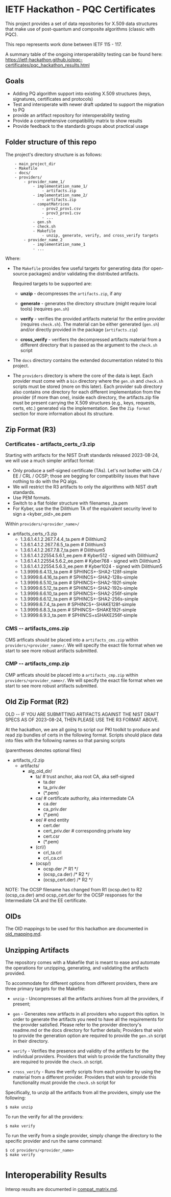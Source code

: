 # IETF Hackathon - PQC Certificates

This project provides a set of data repositories for X.509 data
structures that make use of post-quantum and composite algorithms
(classic with PQC).

This repo represents work done between IETF 115 - 117.

A summary table of the ongoing interoperability testing can be found here:
https://ietf-hackathon.github.io/pqc-certificates/pqc_hackathon_results.html

## Goals
- Adding PQ algorithm support into existing X.509 structures (keys, signatures, certificates and protocols)
- Test and interoperate with newer draft updated to support the migration to PQ 
- provide an artifact repository for interoperability testing
- Provide a comprehensive compatibility matrix to show results
- Provide feedback to the standards groups about practical usage

## Folder structure of this repo

The project's directory structure is as follows:

~~~
    - main_project_dir
    - Makefile
    - docs/
    - providers/
        - provider_name_1/
            - implementation_name_1/
                - artifacts.zip
            - implementation_name_2/
                - artifacts.zip
            - compatMatrices
                - prov2_prov1.csv
                - prov3_prov1.csv
                - ...
            - gen.sh
            - check.sh
            - Makefile
                - unzip, generate, verify, and cross_verify targets
        - provider_name_2
            - implementation_name_1
            - ...
~~~

Where:

  * The `Makefile` provides few useful targets for generating data
    (for open-source packages) and/or validating the distributed
    artifacts. 
    
    Required targets to be supported are:
    * **unzip** - decompresses the `artifacts.zip`, if any

    * **generate** - generates the directory structure (might require
      local tools) (requires `gen.sh`)
    
    * **verify** - verifies the provided artifacts material for
      the entire provider (requires `check.sh`). The material can
      be either generated (`gen.sh`) and/or directly provided in
      the package (`artifacts.zip`)
    
    * **cross_verify** - verifiers the decompressed artifacts material
        from a different directory that is passed as the argument
        to the `check.sh` script

  * The `docs` directory contains the extended documentation related
    to this project.

  * The `providers` directory is where the core of the data is kept.
    Each provider must come with a `bin` directory where the `gen.sh`
    and `check.sh` scripts must be stored (more on this later).
    Each provider sub directory also contains one directory for each
    different implementation from the provider (if more than one),
    inside each directory, the artifacts.zip file must be present
    carrying the X.509 structures (e.g., keys, requests, certs, etc.)
    generated via the implementation. See the `Zip format` section
    for more information about its structure.

## Zip Format (R3)

### Certificates - artifacts_certs_r3.zip

Starting with artifacts for the NIST Draft standards released 2023-08-24, we will use a much simpler artifact format:

* Only produce a self-signed certificate (TAs). Let's not bother with CA / EE / CRL / OCSP; those are begging for compatibility issues that have nothing to do with the PQ algs.
* We will restrict the R3 artifacts to only the algorithms with NIST draft standards.
* Use PEM formats.
* Switch to a flat folder structure with filenames <oid>_ta.pem
* For Kyber, use the the Dilithium TA of the equivalent security level to sign a <kyber_oid>_ee.pem

Within `providers/<provider_name>/`
- artifacts_certs_r3.zip
  - 1.3.6.1.4.1.2.267.7.4.4_ta.pem  # Dilithium2
  - 1.3.6.1.4.1.2.267.7.6.5_ta.pem  # Dilithium3
  - 1.3.6.1.4.1.2.267.7.8.7_ta.pem  # Dilithium5
  - 1.3.6.1.4.1.22554.5.6.1_ee.pem  # Kyber512  - signed with Dilithium2
  - 1.3.6.1.4.1.22554.5.6.2_ee.pem  # Kyber768  - signed with Dilithium3
  - 1.3.6.1.4.1.22554.5.6.3_ee.pem  # Kyber1024 - signed with Dilithium5
  - 1.3.9999.6.4.13_ta.pem  # SPHINCS+-SHA2-128f-simple
  - 1.3.9999.6.4.16_ta.pem  # SPHINCS+-SHA2-128s-simple
  - 1.3.9999.6.5.10_ta.pem  # SPHINCS+-SHA2-192f-simple
  - 1.3.9999.6.5.12_ta.pem  # SPHINCS+-SHA2-192s-simple
  - 1.3.9999.6.6.10_ta.pem  # SPHINCS+-SHA2-256f-simple
  - 1.3.9999.6.6.12_ta.pem  # SPHINCS+-SHA2-256s-simple
  - 1.3.9999.6.7.4_ta.pem   # SPHINCS+-SHAKE128f-simple
  - 1.3.9999.6.8.3_ta.pem   # SPHINCS+-SHAKE192f-simple
  - 1.3.9999.6.9.3_ta.pem   # SPHINCS+sSHAKE256f-simple

### CMS -- artifacts_cms.zip

CMS artficats should be placed into a `artifacts_cms.zip` within `providers/<provider_name>/`. We will specify the exact file format when we start to see more robust artifacts submitted.

### CMP -- artifacts_cmp.zip

CMP artficats should be placed into a `artifacts_cmp.zip` within `providers/<provider_name>/`. We will specify the exact file format when we start to see more robust artifacts submitted.

## Old Zip Format (R2)

OLD -- IF YOU ARE SUBMITTING ARTIFACTS AGAINST THE NIST DRAFT SPECS AS OF 2023-08-24, THEN PLEASE USE THE R3 FORMAT ABOVE.

At the hackathon, we are all going to script our PKI toolkit to produce and read zip bundles of certs in the following format. Scripts should place data into files with the following names so that parsing scripts 

(parentheses denotes optional files)

- artifacts_r2.zip
  - artifacts/
    - alg_oid_dir/
        - ta/     # trust anchor, aka root CA, aka self-signed
            - ta.der
            - ta_priv.der
            - (*.pem)
        - ca/     # certificate authority, aka intermediate CA
            - ca.der
            - ca_priv.der
            - (*.pem)
        - ee/     # end entity
            - cert.der
            - cert_priv.der    # corresponding private key
            - cert.csr
            - (*.pem)
        - (crl/)
            - crl_ta.crl
            - crl_ca.crl
        - (ocsp/)
            - ocsp.der           /* R1 */
            - (ocsp_ca.der)      /* R2 */
            - (ocsp_cert.der)    /* R2 */

NOTE: The OCSP filename has changed from R1 (ocsp.der) to R2 (ocsp_ca.der)
      amd ocsp_cert.der for the OCSP responses for the Intermediate CA and
      the EE certificate.

## OIDs

The OID mappings to be used for this hackathon are documented in [oid_mapping.md](docs/oid_mapping.md).

## Unzipping Artifacts

The repository comes with a Makefile that is meant to ease and automate
the operations for unzipping, generating, and validating the artifacts
provided.

To accommodate for different options from different providers, there
are three primary targets for the Makefile:

  * `unzip` - Uncompresses all the artifacts archives from all the
    providers, if present;

  * `gen` - Generates new artifacts in all providers who support this
    option. In order to generate the artifacts you need to have all
    the requirements for the provider satisfied. Please refer to the
    provider directory's readme.md or the docs directory for further
    details; Providers that wish to provide the generation option are
    required to provide the `gen.sh` script in their directory.

  * `verify` - Verifies the presence and validity of the artifacts
    for the individual providers. Providers that wish to provide the
    functionality they are required to provide the `check.sh` script.

  * `cross_verify` - Runs the verify scripts from each provider by
    using the material from a different provider. Providers that wish
    to provide this functionality must provide the `check.sh` script
    for 

Specifically, to unzip all the artifacts from all the providers, simply
use the following:
```
$ make unzip
```

To run the verify for all the providers:
```
$ make verify
```

To run the verify from a single provider, simply change the directory
to the specific provider and run the same command:
```
$ cd providers/<provider_name>
$ make verify
```

# Interoperability Results

Interop results are documented in [compat_matrix.md](docs/compat_matrix.md).
